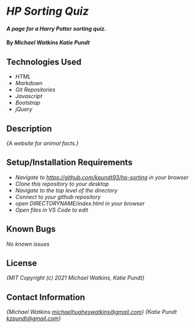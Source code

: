 # _HP Sorting Quiz_

#### _A page for a Harry Potter sorting quiz._

#### By _**Michael Watkins**_  _**Katie Pundt**_

## Technologies Used

* _HTML_
* _Markdown_
* _Git Repositories_
* _Javascript_
* _Bootstrap_
* _jQuery_

## Description

_{A website for animal facts.}_

## Setup/Installation Requirements

* _Navigate to https://github.com/kpundt93/hp-sorting in your browser_
* _Clone this repository to your desktop_
* _Navigate to the top level of the directory_
* _Connect to your github repository_
* _open DIRECTORYNAME/index.html in your browser_
* _Open files in VS Code to edit_

## Known Bugs

_No known issues_

## License

_{MIT Copyright (c) 2021 Michael Watkins, Katie Pundt}_

## Contact Information

_{Michael Watkins michaelhugheswatkins@gmail.com}_
_{Katie Pundt kzpundt@gmail.com}_